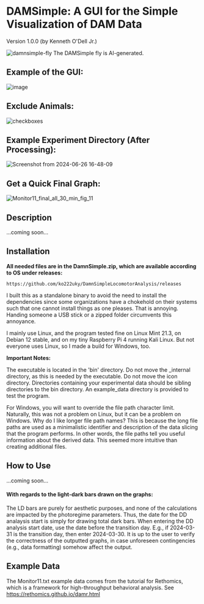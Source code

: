 # DAMSimple: A GUI for the Simple Visualization of DAM Data
Version 1.0.0
(by Kenneth O'Dell Jr.)

![damnsimple-fly](https://github.com/ko222uky/DamnSimpleLocomotorAnalysis/assets/111385224/1b2b437b-9b65-4bdd-afda-5f5fd0f955aa)
The DAMSimple fly is AI-generated.

## Example of the GUI:
![image](https://github.com/ko222uky/DamnSimpleLocomotorAnalysis/assets/111385224/2ba4f9b1-6c68-4c13-82ab-fe6c42ac2f41)

## Exclude Animals:
![checkboxes](https://github.com/user-attachments/assets/803a3f94-2b84-4244-a25a-4b00d752082b)


## Example Experiment Directory (After Processing):
![Screenshot from 2024-06-26 16-48-09](https://github.com/ko222uky/DamnSimpleLocomotorAnalysis/assets/111385224/8be7abc6-7097-466b-85fe-5b921d4001df)


## Get a Quick Final Graph:
![Monitor11_final_all_30_min_fig_11](https://github.com/ko222uky/DamnSimpleLocomotorAnalysis/assets/111385224/96bc12ec-db28-4f16-92e2-ce4a13fa1773)


## Description
...coming soon...


## Installation

**All needed files are in the DamnSimple.zip, which are available according to OS under releases:**

    https://github.com/ko222uky/DamnSimpleLocomotorAnalysis/releases

I built this as a standalone binary to avoid the need to install the dependencies since some organizations have a chokehold on their systems such that one cannot install things as one pleases.
That is annoying.
Handing someone a USB stick or a zipped folder circumvents this annoyance. 

I mainly use Linux, and the program tested fine on Linux Mint 21.3, on Debian 12 stable, and on my tiny Raspberry Pi 4 running Kali Linux.
But not everyone uses Linux, so I made a build for Windows, too.


**Important Notes:**

  The executable is located in the 'bin' directory.
  Do not move the _internal directory, as this is needed by the executable.
  Do not move the icon directory.
  Directories containing your experimental data should be sibling directories to the bin directory.
  An example_data directory is provided to test the program.

  For Windows, you will want to override the file path character limit.
  Naturally, this was not a problem on Linux, but it can be a problem on Windows.
  Why do I like longer file path names?
  This is because the long file paths are used as a minimalistic identifier and description of the data slicing that the program performs.
  In other words, the file paths tell you useful information about the derived data.
  This seemed more intuitive than creating additional files.



## How to Use
...coming soon...
#### With regards to the light-dark bars drawn on the graphs:
The LD bars are purely for aesthetic purposes, and none of the calculations are impacted by the photoregime parameters.
Thus, the date for the DD analaysis start is simply for drawing total dark bars.
When entering the DD analysis start date, use the date before the transition day.
E.g., if 2024-03-31 is the transition day, then enter 2024-03-30.
It is up to the user to verify the correctness of the outputted graphs, in case unforeseen contingencies (e.g., data formatting) somehow affect the output.


## Example Data

The Monitor11.txt example data comes from the tutorial for Rethomics, which is a framework for high-throughput behavioral analysis.
See https://rethomics.github.io/damr.html

